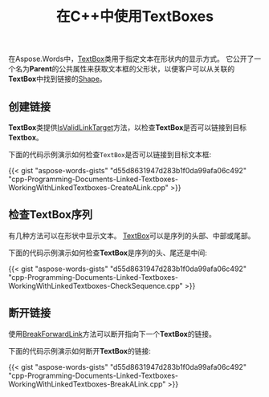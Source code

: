 ﻿---
title: 在C++中使用TextBoxes
second_title: Aspose.Words对于C++
articleTitle: 使用TextBoxes
linktitle: 使用TextBoxes
description: "链接文本框功能介绍 Aspose.Words对于C++."
type: docs
weight: 250
url: /zh/cpp/working-with-textboxes/
---

在Aspose.Words中，[TextBox](https://reference.aspose.com/words/cpp/aspose.words.drawing/textbox/)类用于指定文本在形状内的显示方式。 它公开了一个名为**Parent**的公共属性来获取文本框的父形状，以便客户可以从关联的**TextBox**中找到链接的[Shape](https://reference.aspose.com/words/cpp/aspose.words.drawing/shape/)。

## 创建链接

**TextBox**类提供[IsValidLinkTarget](https://reference.aspose.com/words/cpp/aspose.words.drawing/textbox/isvalidlinktarget/)方法，以检查**TextBox**是否可以链接到目标**Textbox**。

下面的代码示例演示如何检查`TextBox`是否可以链接到目标文本框:

{{< gist "aspose-words-gists" "d55d8631947d283b1f0da99afa06c492" "cpp-Programming-Documents-Linked-Textboxes-WorkingWithLinkedTextboxes-CreateALink.cpp" >}}


## 检查TextBox序列

有几种方法可以在形状中显示文本。 [TextBox](https://reference.aspose.com/words/cpp/aspose.words.drawing/shape/get_textbox/)可以是序列的头部、中部或尾部。

下面的代码示例演示如何检查**TextBox**是序列的头、尾还是中间:

{{< gist "aspose-words-gists" "d55d8631947d283b1f0da99afa06c492" "cpp-Programming-Documents-Linked-Textboxes-WorkingWithLinkedTextboxes-CheckSequence.cpp" >}}

## 断开链接

使用[BreakForwardLink](https://reference.aspose.com/words/cpp/aspose.words.drawing/textbox/breakforwardlink/)方法可以断开指向下一个**TextBox**的链接。

下面的代码示例演示如何断开**TextBox**的链接:

{{< gist "aspose-words-gists" "d55d8631947d283b1f0da99afa06c492" "cpp-Programming-Documents-Linked-Textboxes-WorkingWithLinkedTextboxes-BreakALink.cpp" >}}
